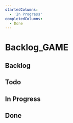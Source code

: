 ```yaml
---
startedColumns:
  - 'In Progress'
completedColumns:
  - Done
---
```


# Backlog_GAME

## Backlog

## Todo

## In Progress

## Done
